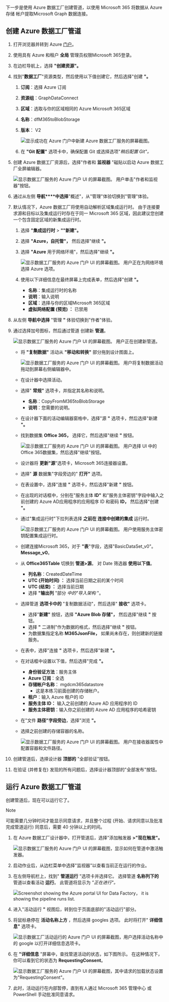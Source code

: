 <!-- markdownlint-disable MD002 MD041 -->

下一步是使用 Azure 数据工厂创建管道，以使用 Microsoft 365 将数据从 Azure 存储 帐户提取Microsoft Graph 数据连接。

## <a name="create-an-azure-data-factory-pipeline"></a>创建 Azure 数据工厂管道

1. 打开浏览器并转到 Azure [门户](https://portal.azure.com/)。

1. 使用具有 Azure 和租户 **全局** 管理员权限Microsoft 365登录。

1. 在边栏导航上，选择 **"创建资源"。**

1. 找到"**数据工厂**"资源类型，然后使用以下值创建它，然后选择"创建 **"。**

    1. **订阅**：选择 Azure 订阅
    2. **资源组**：GraphDataConnect
    3. **区域**：选取与你的区域相同的 Azure Microsoft 365区域
    4. **名称**：dfM365toBlobStorage
    5. **版本**： V2

        ![显示成功在 Azure 门户中新建 Azure 数据工厂服务的屏幕截图。](images/data-connect-adf-create.png)

    6. 在 **"Git 配置"** 选项卡中，确保配置 Git 或选择选项"_稍后配置 Git"。_

1. 创建 Azure 数据工厂资源后，选择"作者和 **监视器** "磁贴以启动 Azure 数据工厂全屏编辑器。

    ![显示数据工厂服务的 Azure 门户 UI 的屏幕截图。 用户单击"作者和监视器"按钮。](images/data-connect-adf-auth-and-mon.png)

1. 通过从左侧 **导航****中选择**"概述"，从"管理"体验切换到"管理"体验。

1. 默认情况下，Azure 数据工厂将使用自动解析区域集成运行时。 由于连接要求源和目标以及集成运行时存在于同一 Microsoft 365 区域，因此建议您创建一个包含固定区域的新集成运行时。

    1. 选择 **"集成运行时**  >  **""新建"。**
    2. 选择 **"Azure，自托管"，** 然后选择"继续 **"。**
    3. 选择 **"Azure** 用于网络环境"，然后选择"继续 **"。**

        ![显示数据工厂服务的 Azure 门户 UI 的屏幕截图。 用户正在为网络环境选择 Azure 选项。](images/data-connect-adf-network.png)

    4. 使用以下详细信息在最终屏幕上完成表单，然后选择"创建 **"。**

        - **名称**：集成运行时的名称
        - **说明**：输入说明
        - **区域**：选择与你的区域Microsoft 365区域
        - **虚拟网络配置 (预览) ：** 已禁用

1. 从左侧 **导航中选择** "管理 **"** 体验切换到"作者"体验。
1. 通过选择加号图标，然后通过管道 创建新 **管道**。

    ![显示数据工厂服务的 Azure 门户 UI 的屏幕截图。 用户正在创建新管道。](images/data-connect-adf-pipeline-create.png)

    - 将 **"复制数据"** 活动从 **"移动和转换"** 部分拖到设计图面上。

        ![显示数据工厂服务的 Azure 门户 UI 的屏幕截图。 用户将复制数据活动拖动到屏幕右侧编辑器中。](images/data-connect-adf-pipeline-copy-data.png)

    - 在设计器中选择活动。
    - 选择" **常规"** 选项卡，并指定其名称和说明。

      - **名称**：CopyFromM365toBlobStorage
      - **说明**：您需要的说明。

    - 在设计器下面的活动编辑器窗格中，选择"源 **"** 选项卡，然后选择"新建 **"。**
    - 找到数据集 **Office 365，** 选择它，然后选择"继续 **"** 按钮。

        ![显示数据工厂服务的 Azure 门户 UI 的屏幕截图。 用户选择 UI 中的Office 365数据集，然后选择"继续"按钮。](images/data-connect-adf-pipeline-dataset.png)

    - 设计器将 **更新"源**"选项卡，Microsoft 365连接器设置。
    - 选择" **源** 数据集"字段旁边的" **打开"** 选项。
    - 在表设置中，选择"连接 **"** 选项卡，然后选择"新建 **"** 按钮。
    - 在出现的对话框中，分别在"服务主体 **ID"** 和"服务主体密钥"字段中输入之前创建的 Azure AD应用程序的应用程序 ID 和密码 **ID，** 然后选择"创建 **"。**
    - 通过"集成运行时"下拉列表选择 **之前在 连接中创建的集成** 运行时。

        ![显示数据工厂服务的 Azure 门户 UI 的屏幕截图。 用户使用服务主体密钥配置集成运行时。](images/data-connect-adf-linked-service.png)

    - 创建连接Microsoft 365，对于 **"表**"字段，选择"BasicDataSet_v0"。 **Message_v0**。
    - 从 **Office365Table** 切换到 **管道>源**。 对 Date 筛选器 **使用以下值**。

      - **列名称**：CreatedDateTime
      - **UTC (开始时间) ：** 选择当前日期之前的某个时间
      - **UTC (结束) ：** 选择当前日期
      - 选择 **"输出列** "部分 _中的"导入架构_ "。

    - 选择管道 **选项卡中的** "复制数据活动"，然后选择" **接收"** 选项卡。

      - 选择"**新建"** 按钮，选择 **"Azure Blob 存储"，** 然后选择"继续 **"** 按钮。
      - 选择 **"** 二进制"作为数据的格式，然后选择"继续 **"** 按钮。
      - 为数据集指定名称 **M365JsonFile，** 如果尚未存在，则创建新的链接服务。

    - 在表中，选择"连接 **"** 选项卡，然后选择"新建 **"。**
    - 在对话框中设置以下值，然后选择"完成 **"。**

        - **身份验证方法**：服务主体
        - **Azure 订阅**：全选
        - **存储帐户名称**： mgdcm365datastore
          - 这是本练习前面创建的存储帐户。
        - **租户**：输入 Azure 租户的 ID
        - **服务主体 ID：** 输入之前创建的 Azure AD 应用程序的 ID
        - **服务主体密钥**：输入你之前创建的 Azure AD 应用程序的哈希密钥

    - 在"文件 **路径"字段旁边**，选择"浏览 **"。**
    - 选择之前创建的存储容器的名称。

      ![显示数据工厂服务的 Azure 门户 UI 的屏幕截图。 用户在接收器属性中配置容器和文件路径。](images/data-connect-adf-sa-fp-config.png)

1. 创建管道后，选择设计器 **顶部的** "全部验证"按钮。

1. 在验证 (并修复在) 发现的所有问题后，选择设计器顶部的"全部发布"按钮。 

## <a name="run-the-azure-data-factory-pipeline"></a>运行 Azure 数据工厂管道

创建管道后，现在可以运行它了。

> [!NOTE]
> 可能需要几分钟时间才能显示同意请求，并且整个过程 (开始、请求同意以及批准完成管道运行) 同意后，需要 40 分钟以上的时间。

1. 在 Azure 数据工厂设计器中，打开管道后，选择"添加触发器 **>"现在触发"。**

    ![显示数据工厂服务的 Azure 门户 UI 的屏幕截图，显示如何在管道中激活触发器。](images/data-connect-adf-run-trigger.png)

1. 启动作业后，从边栏菜单中选择"监视器"以查看当前正在运行的作业。

1. 在左侧导航栏上，找到" **管道运行** "选项卡并选择它。 选择管道 **名称列下的** 管道以查看活动 **运行**。 此管道将显示为 _"正在进行"。_

    ![Screenshot showing the Azure portal UI for Data Factory， it is showing the pipeline runs list.](images/data-connect-adf-pipeline-runs.png)

1. 进入"活动运行 **"** 视图后，转到位于页面底部的"活动运行"部分。

1. 将鼠标悬停在 **活动名称上方** ，然后选择 googles 选项。 此时将打开" **详细信息"** 选项卡。

    ![显示数据工厂活动运行的 Azure 门户 UI 的屏幕截图，用户选择活动名称中的 google 以打开详细信息选项卡。](images/data-connect-adf-pipeline-details.png)

1. 在 **"详细信息** "屏幕中，查找管道活动的状态，如下图所示。 在这种情况下，你可以看到它的状态为 **RequestingConsent**。

    ![显示数据工厂服务的 Azure 门户 UI 的屏幕截图，其中请求的加载状态设置为"RequestingConsent"。](images/data-connect-adf-wait-for-approval.png)

1. 此时，活动运行在内部暂停，直到有人通过 Microsoft 365 管理中心 或 PowerShell 手动批准同意请求。
